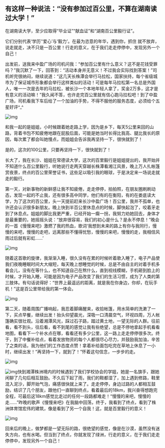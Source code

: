 ## 有这样一种说法：“没有参加过百公里，不算在湖南读过大学！”

在湖南读大学，至少应取得“毕业证”“献血证”和“湖南百公里毅行证”。

它们分别代表‘学历’‘爱心’与‘毅力’。在最为恣意的年华，遇到你，抓住 就不放弃，说走就走，决不只是一百公里！行走的意义，在于我们走走停停中，发现另外一个自己！

出发前，送我来中盈广场的司机问我：“参加百公里有什么意义？这不是花钱受罪吗？”我沉默了一下，回答到：“活动本身并无意义！不过我会实际找到答案！”司机听完很纳闷，继续说道：“这几天长株潭会举行马拉松，国家扶持，每个省级城市为了保证城市形象都会举行这样类似的活动！可是每年马拉松第一名总是外国人，唯一一次是去年的马拉松，被长沙一个本地年轻人拿了，奖金2万多，这才是有意义的活动嘛！”我久闻不答，也许走完百公里就有信心跑马拉松吧！到了中盈广场，司机看我下车后给了一个加油的手势，不得不服他的服务态度，必须给个五星好评^_^

![img](http://img.saihuitong.com/4711/forumimg/3404933/1632e6caf83.jpg-w800)

和我一起的是姐姐，小时候跟着她走路上学，因为是乡下，每天5公里来回的山路，背着书包不知疲倦地跟在屁股后面，可能是她当时长得比我高、腿比我长的原因，每次累了都会叫她慢点，而姐姐会告诉我再坚持一下，很快就到了！

是的，这次的100公里，只要再坚持一下，很快就到了！

长大了，我在长沙、姐姐在常德读大学，这次的百里毅行是姐姐提出的，我开始并不知道什么百公里毅行，听她说行走两天穿越长株潭看湘江风景，晚上万人扎帐篷赏夜景，终点的百公里荣誉证书，这些足以吸引我的眼球，于是决定来一场说走就走的毅行。

第一天，对新事物的新鲜感让我不知疲倦，走走停停，拍拍照，在朋友圈刷刷动态，发现一起的不止我，还有很多高中同学，他们有的在衡阳，有的在娄底读大学，为了这次的百公里，头一天提前赶来长沙中盈广场！百公里，我并不孤单，也许还会认识很多新朋友。晚上快到半百公里休息点的时候，脚快起泡了，咬着牙走到了休息点。姐姐的脚比我更严重，已经开始一瘸一拐，我努力劝她回去，身体才是最重要的，她摇摇头说：“放弃很容易，我们的初心是什么？是永不停息！”晚会的一首《慢慢来吧》激燃了我的热血，歌词‘我想到未来的路上有你与我同行，慢慢的来吧，慢慢的走吧，远离那些不懂得忧愁，慢慢的来吧，慢慢的走，我相信风雨过后就有彩虹……’

![img](http://img.saihuitong.com/4711/forumimg/3404933/1632e6cb269.jpg-w800)

随着这首歌的旋律，我渐渐入睡，很久没有在累的时候听着歌入睡了，电子产品使我们夜晚睡眠时间大大缩短，每天晚上想睡觉的时候，总是不由自主的对着手机多看会儿，没有在等什么，也不知道自己在熬什么，直到视线模糊，手机砸到脸上的时候，才开始入睡，可能是因为电子产品改变了我们的生活习惯，成为了人类的第三肢体。有句话说得好：“世界上最遥远的距离，就是我在你身边，你却，在玩手机！”这是百公里带给我的第一体会。

![img](http://img.saihuitong.com/4711/forumimg/3404933/1632e6cb71e.jpg-w800)

第二天，随着周围广播响起，我忍着脚痛醒来，收拾帐篷，用水简单的洗漱了一下，买点早餐，继续出发！抬头仰望晨光，深吸一口清晨空气，环视四周，万人帐篷确实很壮观。沿着湘潭风光，踩过石子路，踏过黄土地，一望无际的人群。往前看，看不到头，往后看，看不到尾的感觉让我有些绝望，总是不停地拿起手机看看地图，看看下一个补水点在哪，看看还有多少公里，这一路上走走停停很多次。终于，到了中餐补给点，看着发放物资的每个人都很尽心尽力，并鼓励我加油，辛苦了之类的话，我为他们的工作态度点赞！拿着补给面包吃完在草地上休息了一小时，继续出发！“再坚持一下，就到了！”怀着这句信念，一步步的走。

![img](http://img.saihuitong.com/4711/forumimg/3404933/1632e6cd131.jpg-w800)

![img](http://img.saihuitong.com/4711/forumimg/3404933/1632e6cd746.jpg-w800)快到湘潭株洲境内的时候遇到了我们学校协会的学姐，她是一名旗手，跟她闲聊了几句后相互鼓励。不久后下起了雨，我们的鞋都湿了，加上遇到修路，鞋里混入泥沙，脚开始气泡，痛感很快就上来了。走走停停，身边过路的人都相互鼓励，结识了几个朋友，跟他们一直聊到终点，看着最后的18km，我兴奋得想跑完全程，可最后这18km感觉比走过的任何一段路都难走！“慢慢的来吧，慢慢的走……”昨晚的歌声《慢慢来吧》在我脑中回荡，终于，我看到了终点，看到了株洲体育馆宏伟的建筑，像是看到了另一个自我！这，就是百里毅行的意义！

![img](http://img.saihuitong.com/4711/forumimg/3404933/1632e6cc9ed.jpg-w800)

回来后的晚上，做梦都是一望无际的路，很绝望的感觉，像是在沙漠，虽然没有迷失方向，也有水喝。但当到了终点，你就发现了绿洲，行走的意义，在于我们走走停停中，发现另外一个自己！

